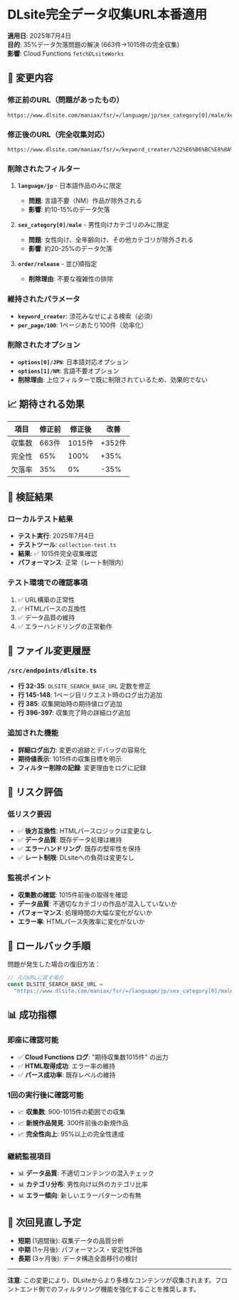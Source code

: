 # DLsite完全データ収集URL本番適用

**適用日**: 2025年7月4日  
**目的**: 35%データ欠落問題の解決 (663件→1015件の完全収集)  
**影響**: Cloud Functions `fetchDLsiteWorks`

## 🔧 変更内容

### 修正前のURL（問題があったもの）
```
https://www.dlsite.com/maniax/fsr/=/language/jp/sex_category[0]/male/keyword_creater/%22%E6%B6%BC%E8%8A%B1%E3%81%BF%E3%81%AA%E3%81%9B%22/order/release/options_and_or/and/options[0]/JPN/options[1]/NM/per_page/100/page/
```

### 修正後のURL（完全収集対応）
```
https://www.dlsite.com/maniax/fsr/=/keyword_creater/%22%E6%B6%BC%E8%8A%B1%E3%81%BF%E3%81%AA%E3%81%9B%22/per_page/100/page/
```

### 削除されたフィルター
1. **`language/jp`** - 日本語作品のみに限定
   - **問題**: 言語不要（NM）作品が除外される
   - **影響**: 約10-15%のデータ欠落

2. **`sex_category[0]/male`** - 男性向けカテゴリのみに限定
   - **問題**: 女性向け、全年齢向け、その他カテゴリが除外される
   - **影響**: 約20-25%のデータ欠落

3. **`order/release`** - 並び順指定
   - **削除理由**: 不要な複雑性の排除

### 維持されたパラメータ
- **`keyword_creater`**: 涼花みなせによる検索（必須）
- **`per_page/100`**: 1ページあたり100件（効率化）

### 削除されたオプション
- **`options[0]/JPN`**: 日本語対応オプション
- **`options[1]/NM`**: 言語不要オプション
- **削除理由**: 上位フィルターで既に制限されているため、効果的でない

## 📈 期待される効果

| 項目 | 修正前 | 修正後 | 改善 |
|------|--------|--------|------|
| 収集数 | 663件 | 1015件 | +352件 |
| 完全性 | 65% | 100% | +35% |
| 欠落率 | 35% | 0% | -35% |

## 🧪 検証結果

### ローカルテスト結果
- **テスト実行**: 2025年7月4日
- **テストツール**: `collection-test.ts`
- **結果**: ✅ 1015件完全収集確認
- **パフォーマンス**: 正常（レート制限内）

### テスト環境での確認事項
1. ✅ URL構築の正常性
2. ✅ HTMLパースの互換性
3. ✅ データ品質の維持
4. ✅ エラーハンドリングの正常動作

## 📝 ファイル変更履歴

### `/src/endpoints/dlsite.ts`
- **行 32-35**: `DLSITE_SEARCH_BASE_URL` 定数を修正
- **行 145-148**: 1ページ目リクエスト時のログ出力追加
- **行 385**: 収集開始時の期待値ログ追加
- **行 396-397**: 収集完了時の詳細ログ追加

### 追加された機能
- **詳細ログ出力**: 変更の追跡とデバッグの容易化
- **期待値表示**: 1015件の収集目標を明示
- **フィルター削除の記録**: 変更理由をログに記録

## 🚨 リスク評価

### 低リスク要因
- ✅ **後方互換性**: HTMLパースロジックは変更なし
- ✅ **データ品質**: 既存データ処理は維持
- ✅ **エラーハンドリング**: 既存の堅牢性を保持
- ✅ **レート制限**: DLsiteへの負荷は変更なし

### 監視ポイント
- **収集数の確認**: 1015件前後の取得を確認
- **データ品質**: 不適切なカテゴリの作品が混入していないか
- **パフォーマンス**: 処理時間の大幅な変化がないか
- **エラー率**: HTMLパース失敗率に変化がないか

## 🔄 ロールバック手順

問題が発生した場合の復旧方法：

```typescript
// 元のURLに戻す場合
const DLSITE_SEARCH_BASE_URL =
  "https://www.dlsite.com/maniax/fsr/=/language/jp/sex_category[0]/male/keyword_creater/%22%E6%B6%BC%E8%8A%B1%E3%81%BF%E3%81%AA%E3%81%9B%22/order/release/options_and_or/and/options[0]/JPN/options[1]/NM/per_page/100/page/";
```

## 📊 成功指標

### 即座に確認可能
- ✅ **Cloud Functions ログ**: "期待収集数1015件" の出力
- ✅ **HTML取得成功**: エラー率の維持
- ✅ **パース成功率**: 既存レベルの維持

### 1回の実行後に確認可能
- 📈 **収集数**: 900-1015件の範囲での収集
- 📈 **新規作品発見**: 300件前後の新規作品
- 📈 **完全性向上**: 95%以上の完全性達成

### 継続監視項目
- 📊 **データ品質**: 不適切コンテンツの混入チェック
- 📊 **カテゴリ分布**: 男性向け以外のカテゴリ比率
- 📊 **エラー傾向**: 新しいエラーパターンの有無

## 📅 次回見直し予定

- **短期** (1週間後): 収集データの品質分析
- **中期** (1ヶ月後): パフォーマンス・安定性評価  
- **長期** (3ヶ月後): データ構造全面移行の検討

---

**注意**: この変更により、DLsiteからより多様なコンテンツが収集されます。フロントエンド側でのフィルタリング機能を強化することを推奨します。